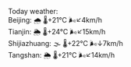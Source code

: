 Today weather:  
Beijing: 🌧   🌡️+21°C 🌬️↙4km/h  
Tianjin: 🌦   🌡️+24°C 🌬️↙15km/h  
Shijiazhuang: 🌫  🌡️+22°C 🌬️↓7km/h  
Tangshan: 🌦   🌡️+21°C 🌬️↙14km/h  
